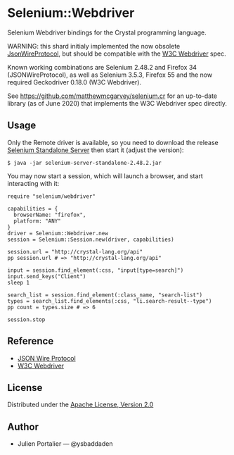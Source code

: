 # Selenium::Webdriver

Selenium Webdriver bindings for the Crystal programming language.

WARNING: this shard initialy implemented the now obsolete
[JsonWireProtocol](https://github.com/SeleniumHQ/selenium/wiki/JsonWireProtocol),
but should be compatible with the
[W3C Webdriver](https://w3c.github.io/webdriver/webdriver-spec.html) spec.

Known working combinations are Selenium 2.48.2 and Firefox 34 (JSONWireProtocol),
as well as Selenium 3.5.3, Firefox 55 and the now required Geckodriver 0.18.0
(W3C Webdriver).

See https://github.com/matthewmcgarvey/selenium.cr for an up-to-date library (as
of June 2020) that implements the W3C Webdriver spec directly.

## Usage

Only the Remote driver is available, so you need to download the release
[Selenium Standalone Server](http://docs.seleniumhq.org/download/) then start
it (adjust the version):

```
$ java -jar selenium-server-standalone-2.48.2.jar
```

You may now start a session, which will launch a browser, and start interacting
with it:

```crystal
require "selenium/webdriver"

capabilities = {
  browserName: "firefox",
  platform: "ANY"
}
driver = Selenium::Webdriver.new
session = Selenium::Session.new(driver, capabilities)

session.url = "http://crystal-lang.org/api"
pp session.url # => "http://crystal-lang.org/api"

input = session.find_element(:css, "input[type=search]")
input.send_keys("Client")
sleep 1

search_list = session.find_element(:class_name, "search-list")
types = search_list.find_elements(:css, "li.search-result--type")
pp count = types.size # => 6

session.stop
```


## Reference

- [JSON Wire Protocol](https://github.com/SeleniumHQ/selenium/wiki/JsonWireProtocol)
- [W3C Webdriver](https://w3c.github.io/webdriver/webdriver-spec.html)


## License

Distributed under the [Apache License, Version 2.0](https://opensource.org/licenses/Apache-2.0)


## Author

- Julien Portalier — @ysbaddaden
